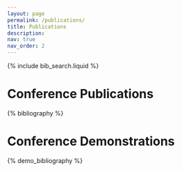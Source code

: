 ```yaml
---
layout: page
permalink: /publications/
title: Publications
description: 
nav: true
nav_order: 2
---
```


<!-- _pages/publications.md -->

<!-- Bibsearch Feature -->

{% include bib_search.liquid %}

<div class="publications">

<h1> Conference Publications </h1>

{% bibliography %}

<h1> Conference Demonstrations </h1> 

{% demo_bibliography %}

</div>

